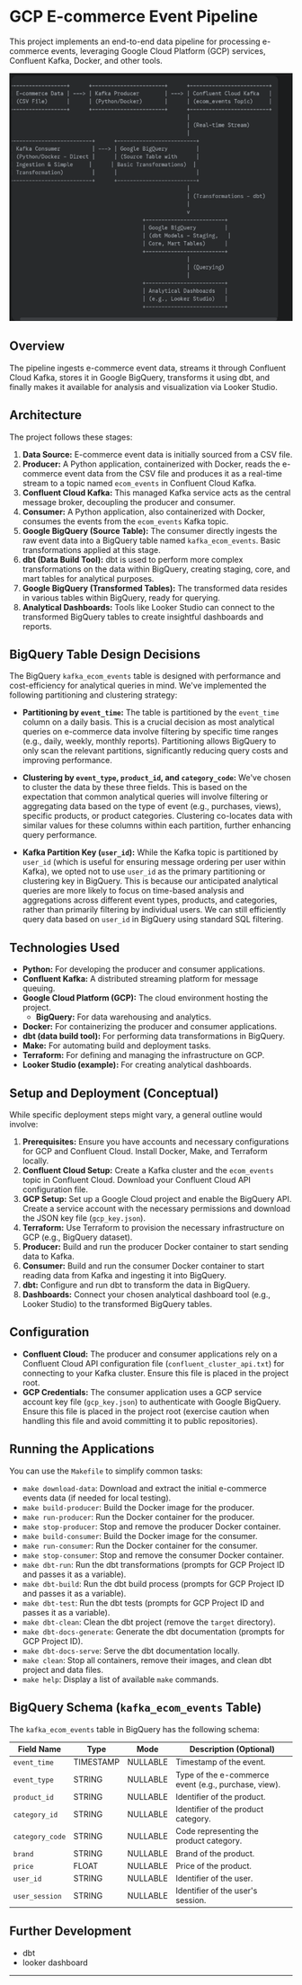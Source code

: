 # GCP E-commerce Event Pipeline

This project implements an end-to-end data pipeline for processing e-commerce events, leveraging Google Cloud Platform (GCP) services, Confluent Kafka, Docker, and other tools.

![Data Flow](images/flow_redo_drawio.png)

## Overview

The pipeline ingests e-commerce event data, streams it through Confluent Cloud Kafka, stores it in Google BigQuery, transforms it using dbt, and finally makes it available for analysis and visualization via Looker Studio.

## Architecture

The project follows these stages:

1.  **Data Source:** E-commerce event data is initially sourced from a CSV file.
2.  **Producer:** A Python application, containerized with Docker, reads the e-commerce event data from the CSV file and produces it as a real-time stream to a topic named `ecom_events` in Confluent Cloud Kafka.
3.  **Confluent Cloud Kafka:** This managed Kafka service acts as the central message broker, decoupling the producer and consumer.
4.  **Consumer:** A Python application, also containerized with Docker, consumes the events from the `ecom_events` Kafka topic.
5.  **Google BigQuery (Source Table):** The consumer directly ingests the raw event data into a BigQuery table named `kafka_ecom_events`. Basic transformations applied at this stage.
6.  **dbt (Data Build Tool):** dbt is used to perform more complex transformations on the data within BigQuery, creating staging, core, and mart tables for analytical purposes.
7.  **Google BigQuery (Transformed Tables):** The transformed data resides in various tables within BigQuery, ready for querying.
8.  **Analytical Dashboards:** Tools like Looker Studio can connect to the transformed BigQuery tables to create insightful dashboards and reports.

## BigQuery Table Design Decisions

The BigQuery `kafka_ecom_events` table is designed with performance and cost-efficiency for analytical queries in mind. We've implemented the following partitioning and clustering strategy:

* **Partitioning by `event_time`:** The table is partitioned by the `event_time` column on a daily basis. This is a crucial decision as most analytical queries on e-commerce data involve filtering by specific time ranges (e.g., daily, weekly, monthly reports). Partitioning allows BigQuery to only scan the relevant partitions, significantly reducing query costs and improving performance.

* **Clustering by `event_type`, `product_id`, and `category_code`:** We've chosen to cluster the data by these three fields. This is based on the expectation that common analytical queries will involve filtering or aggregating data based on the type of event (e.g., purchases, views), specific products, or product categories. Clustering co-locates data with similar values for these columns within each partition, further enhancing query performance.

* **Kafka Partition Key (`user_id`):** While the Kafka topic is partitioned by `user_id` (which is useful for ensuring message ordering per user within Kafka), we opted not to use `user_id` as the primary partitioning or clustering key in BigQuery. This is because our anticipated analytical queries are more likely to focus on time-based analysis and aggregations across different event types, products, and categories, rather than primarily filtering by individual users. We can still efficiently query data based on `user_id` in BigQuery using standard SQL filtering.


## Technologies Used

* **Python:** For developing the producer and consumer applications.
* **Confluent Kafka:** A distributed streaming platform for message queuing.
* **Google Cloud Platform (GCP):** The cloud environment hosting the project.
    * **BigQuery:** For data warehousing and analytics.
* **Docker:** For containerizing the producer and consumer applications.
* **dbt (data build tool):** For performing data transformations in BigQuery.
* **Make:** For automating build and deployment tasks.
* **Terraform:** For defining and managing the infrastructure on GCP.
* **Looker Studio (example):** For creating analytical dashboards.

## Setup and Deployment (Conceptual)

While specific deployment steps might vary, a general outline would involve:

1.  **Prerequisites:** Ensure you have accounts and necessary configurations for GCP and Confluent Cloud. Install Docker, Make, and Terraform locally.
2.  **Confluent Cloud Setup:** Create a Kafka cluster and the `ecom_events` topic in Confluent Cloud. Download your Confluent Cloud API configuration file.
3.  **GCP Setup:** Set up a Google Cloud project and enable the BigQuery API. Create a service account with the necessary permissions and download the JSON key file (`gcp_key.json`).
4.  **Terraform:** Use Terraform to provision the necessary infrastructure on GCP (e.g., BigQuery dataset).
5.  **Producer:** Build and run the producer Docker container to start sending data to Kafka.
6.  **Consumer:** Build and run the consumer Docker container to start reading data from Kafka and ingesting it into BigQuery.
7.  **dbt:** Configure and run dbt to transform the data in BigQuery.
8.  **Dashboards:** Connect your chosen analytical dashboard tool (e.g., Looker Studio) to the transformed BigQuery tables.

## Configuration

* **Confluent Cloud:** The producer and consumer applications rely on a Confluent Cloud API configuration file (`confluent_cluster_api.txt`) for connecting to your Kafka cluster. Ensure this file is placed in the project root.
* **GCP Credentials:** The consumer application uses a GCP service account key file (`gcp_key.json`) to authenticate with Google BigQuery. Ensure this file is placed in the project root (exercise caution when handling this file and avoid committing it to public repositories).

## Running the Applications

You can use the `Makefile` to simplify common tasks:

* `make download-data`: Download and extract the initial e-commerce events data (if needed for local testing).
* `make build-producer`: Build the Docker image for the producer.
* `make run-producer`: Run the Docker container for the producer.
* `make stop-producer`: Stop and remove the producer Docker container.
* `make build-consumer`: Build the Docker image for the consumer.
* `make run-consumer`: Run the Docker container for the consumer.
* `make stop-consumer`: Stop and remove the consumer Docker container.
* `make dbt-run`: Run the dbt transformations (prompts for GCP Project ID and passes it as a variable).
* `make dbt-build`: Run the dbt build process (prompts for GCP Project ID and passes it as a variable).
* `make dbt-test`: Run the dbt tests (prompts for GCP Project ID and passes it as a variable).
* `make dbt-clean`: Clean the dbt project (remove the `target` directory).
* `make dbt-docs-generate`: Generate the dbt documentation (prompts for GCP Project ID).
* `make dbt-docs-serve`: Serve the dbt documentation locally.
* `make clean`: Stop all containers, remove their images, and clean dbt project and data files.
* `make help`: Display a list of available `make` commands.

## BigQuery Schema (`kafka_ecom_events` Table)

The `kafka_ecom_events` table in BigQuery has the following schema:

| Field Name     | Type      | Mode     | Description (Optional) |
| -------------- | --------- | -------- | ---------------------- |
| `event_time`   | TIMESTAMP | NULLABLE | Timestamp of the event. |
| `event_type`   | STRING    | NULLABLE | Type of the e-commerce event (e.g., purchase, view). |
| `product_id`   | STRING    | NULLABLE | Identifier of the product. |
| `category_id`  | STRING    | NULLABLE | Identifier of the product category. |
| `category_code`| STRING    | NULLABLE | Code representing the product category. |
| `brand`        | STRING    | NULLABLE | Brand of the product. |
| `price`        | FLOAT     | NULLABLE | Price of the product. |
| `user_id`      | STRING    | NULLABLE | Identifier of the user. |
| `user_session` | STRING    | NULLABLE | Identifier of the user's session. |
## Further Development

* dbt
* looker dashboard

---
